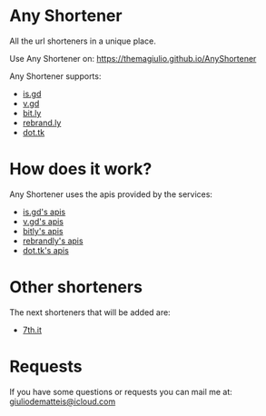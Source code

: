 # Any Shortener

All the url shorteners in a unique place.

Use Any Shortener on: https://themagiulio.github.io/AnyShortener

Any Shortener supports:

- <a href="https://is.gd" target="_blank">is.gd</a>
- <a href="https://v.gd" target="_blank">v.gd</a>
- <a href="https://bitly.com" target="_blank">bit.ly</a>
- <a href="https://rebrandly.com" target="_blank">rebrand.ly</a>
- <a href="http://dot.tk" target="_blank">dot.tk</a>

# How does it work?

Any Shortener uses the apis provided by the services:

- <a href="https://is.gd/apishorteningreference.php" target="_blank">is.gd's apis</a>
- <a href="https://v.gd/apishorteningreference.php" target="_blank">v.gd's apis</a>
- <a href="https://dev.bitly.com/" target="_blank">bitly's apis</a>
- <a href="https://developers.rebrandly.com/docs" target="_blank">rebrandly's apis</a>
- <a href="http://my.dot.tk/tweak/?show=technical" target="_blank">dot.tk's apis</a>

# Other shorteners

The next shorteners that will be added are:

- <a href="http://7th.it/" target="_blank">7th.it</a>

# Requests

If you have some questions or requests you can mail me at: <a href="mailto:giuliodematteis@icloud.com" target="_blank">giuliodematteis@icloud.com</a>
